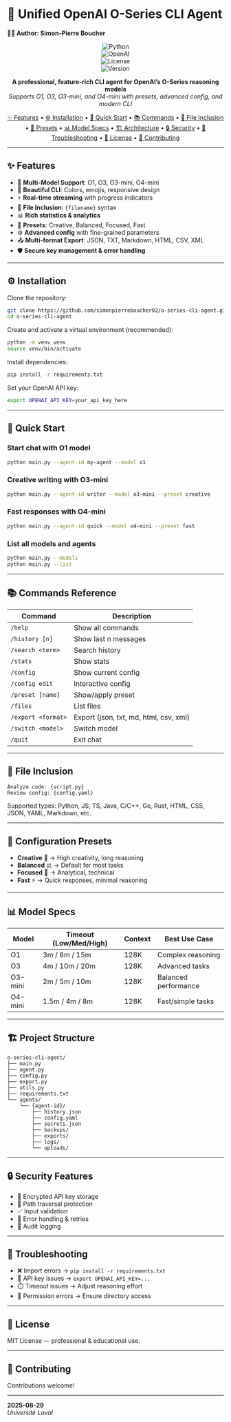 # 🧠 Unified OpenAI O-Series CLI Agent  

**👨‍💻 Author: Simon-Pierre Boucher**  

<div align="center">  

![Python](https://img.shields.io/badge/Python-3.10%2B-blue?logo=python&logoColor=white)  
![OpenAI](https://img.shields.io/badge/OpenAI-API-green?logo=openai&logoColor=white)  
![License](https://img.shields.io/badge/License-MIT-yellow)  
![Version](https://img.shields.io/badge/Version-1.0.0-purple)  

**A professional, feature-rich CLI agent for OpenAI’s O-Series reasoning models**  
*Supports O1, O3, O3-mini, and O4-mini with presets, advanced config, and modern CLI*  

[✨ Features](#-features) • [⚙️ Installation](#-installation) • [🚀 Quick Start](#-quick-start) • [📚 Commands](#-commands-reference) • [📁 File Inclusion](#-file-inclusion) • [🎨 Presets](#-configuration-presets) • [📊 Model Specs](#-model-specs) • [🏗️ Architecture](#-project-structure) • [🔒 Security](#-security-features) • [🐛 Troubleshooting](#-troubleshooting) • [📄 License](#-license) • [🤝 Contributing](#-contributing)  

</div>  

---

## ✨ Features  

- 🔹 **Multi-Model Support**: O1, O3, O3-mini, O4-mini  
- 🎨 **Beautiful CLI**: Colors, emojis, responsive design  
- ⚡ **Real-time streaming** with progress indicators  
- 📁 **File Inclusion**: `{filename}` syntax  
- 📊 **Rich statistics & analytics**  
- 🎯 **Presets**: Creative, Balanced, Focused, Fast  
- ⚙️ **Advanced config** with fine-grained parameters  
- 📤 **Multi-format Export**: JSON, TXT, Markdown, HTML, CSV, XML  
- 🛡️ **Secure key management & error handling**  

---

## ⚙️ Installation  

Clone the repository:  
```bash
git clone https://github.com/simonpierreboucher02/o-series-cli-agent.git
cd o-series-cli-agent
```

Create and activate a virtual environment (recommended):  
```bash
python -m venv venv
source venv/bin/activate
```

Install dependencies:  
```bash
pip install -r requirements.txt
```

Set your OpenAI API key:  
```bash
export OPENAI_API_KEY=your_api_key_here
```  

---

## 🚀 Quick Start  

### Start chat with O1 model  
```bash
python main.py --agent-id my-agent --model o1
```  

### Creative writing with O3-mini  
```bash
python main.py --agent-id writer --model o3-mini --preset creative
```  

### Fast responses with O4-mini  
```bash
python main.py --agent-id quick --model o4-mini --preset fast
```  

### List all models and agents  
```bash
python main.py --models
python main.py --list
```  

---

## 📚 Commands Reference  

| Command | Description |
|---------|-------------|
| `/help` | Show all commands |
| `/history [n]` | Show last n messages |
| `/search <term>` | Search history |
| `/stats` | Show stats |
| `/config` | Show current config |
| `/config edit` | Interactive config |
| `/preset [name]` | Show/apply preset |
| `/files` | List files |
| `/export <format>` | Export (json, txt, md, html, csv, xml) |
| `/switch <model>` | Switch model |
| `/quit` | Exit chat |  

---

## 📁 File Inclusion  

```
Analyze code: {script.py}  
Review config: {config.yaml}  
```  

Supported types: Python, JS, TS, Java, C/C++, Go, Rust, HTML, CSS, JSON, YAML, Markdown, etc.  

---

## 🎨 Configuration Presets  

- **Creative** 🎨 → High creativity, long reasoning  
- **Balanced** ⚖️ → Default for most tasks  
- **Focused** 🎯 → Analytical, technical  
- **Fast** ⚡ → Quick responses, minimal reasoning  

---

## 📊 Model Specs  

| Model | Timeout (Low/Med/High) | Context | Best Use Case |
|-------|------------------------|---------|---------------|
| O1 | 3m / 8m / 15m | 128K | Complex reasoning |
| O3 | 4m / 10m / 20m | 128K | Advanced tasks |
| O3-mini | 2m / 5m / 10m | 128K | Balanced performance |
| O4-mini | 1.5m / 4m / 8m | 128K | Fast/simple tasks |  

---

## 🏗️ Project Structure  

```
o-series-cli-agent/
├── main.py
├── agent.py
├── config.py
├── export.py
├── utils.py
├── requirements.txt
└── agents/
    └── {agent-id}/
        ├── history.json
        ├── config.yaml
        ├── secrets.json
        ├── backups/
        ├── exports/
        ├── logs/
        └── uploads/
```  

---

## 🔒 Security Features  

- 🔑 Encrypted API key storage  
- 🚫 Path traversal protection  
- ✅ Input validation  
- 📜 Error handling & retries  
- 📝 Audit logging  

---

## 🐛 Troubleshooting  

- ❌ Import errors → `pip install -r requirements.txt`  
- 🔑 API key issues → `export OPENAI_API_KEY=...`  
- ⏱️ Timeout issues → Adjust reasoning effort  
- 📂 Permission errors → Ensure directory access  

---

## 📄 License  

MIT License — professional & educational use.  

---

## 🤝 Contributing  

Contributions welcome!  

---

**2025-08-29**  
*Université Laval*  
